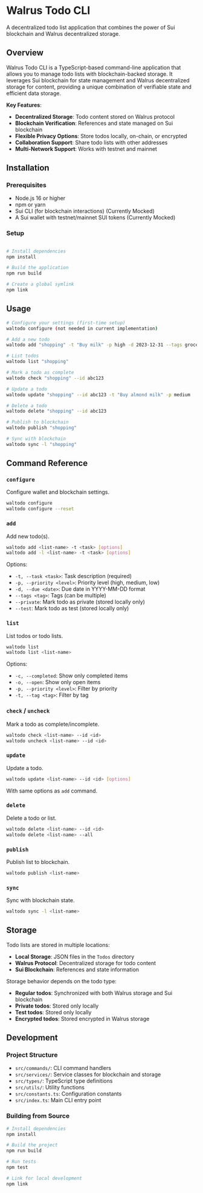 # Walrus Todo CLI

A decentralized todo list application that combines the power of Sui blockchain and Walrus decentralized storage.

## Overview

Walrus Todo CLI is a TypeScript-based command-line application that allows you to manage todo lists with blockchain-backed storage. It leverages Sui blockchain for state management and Walrus decentralized storage for content, providing a unique combination of verifiable state and efficient data storage.

**Key Features**:

- **Decentralized Storage**: Todo content stored on Walrus protocol
- **Blockchain Verification**: References and state managed on Sui blockchain
- **Flexible Privacy Options**: Store todos locally, on-chain, or encrypted
- **Collaboration Support**: Share todo lists with other addresses
- **Multi-Network Support**: Works with testnet and mainnet

## Installation

### Prerequisites

- Node.js 16 or higher
- npm or yarn
- Sui CLI (for blockchain interactions) (Currently Mocked)
- A Sui wallet with testnet/mainnet SUI tokens (Currently Mocked)

### Setup

```bash

# Install dependencies
npm install

# Build the application
npm run build

# Create a global symlink
npm link
```

## Usage

```bash
# Configure your settings (first-time setup)
waltodo configure (not needed in current implementation)

# Add a new todo
waltodo add "shopping" -t "Buy milk" -p high -d 2023-12-31 --tags groceries,important

# List todos
waltodo list "shopping"

# Mark a todo as complete
waltodo check "shopping" --id abc123

# Update a todo
waltodo update "shopping" --id abc123 -t "Buy almond milk" -p medium

# Delete a todo
waltodo delete "shopping" --id abc123

# Publish to blockchain
waltodo publish "shopping"

# Sync with blockchain
waltodo sync -l "shopping"
```

## Command Reference

### `configure`

Configure wallet and blockchain settings.

```bash
waltodo configure
waltodo configure --reset
```

### `add`

Add new todo(s).

```bash
waltodo add <list-name> -t <task> [options]
waltodo add -l <list-name> -t <task> [options]
```

Options:
- `-t, --task <task>`: Task description (required)
- `-p, --priority <level>`: Priority level (high, medium, low)
- `-d, --due <date>`: Due date in YYYY-MM-DD format
- `--tags <tag>`: Tags (can be multiple)
- `--private`: Mark todo as private (stored locally only)
- `--test`: Mark todo as test (stored locally only)

### `list`

List todos or todo lists.

```bash
waltodo list
waltodo list <list-name>
```

Options:
- `-c, --completed`: Show only completed items
- `-o, --open`: Show only open items
- `-p, --priority <level>`: Filter by priority
- `-t, --tag <tag>`: Filter by tag

### `check` / `uncheck`

Mark a todo as complete/incomplete.

```bash
waltodo check <list-name> --id <id>
waltodo uncheck <list-name> --id <id>
```

### `update`

Update a todo.

```bash
waltodo update <list-name> --id <id> [options]
```

With same options as `add` command.

### `delete`

Delete a todo or list.

```bash
waltodo delete <list-name> --id <id>
waltodo delete <list-name> --all
```

### `publish`

Publish list to blockchain.

```bash
waltodo publish <list-name>
```

### `sync`

Sync with blockchain state.

```bash
waltodo sync -l <list-name>
```

## Storage

Todo lists are stored in multiple locations:

- **Local Storage**: JSON files in the `Todos` directory
- **Walrus Protocol**: Decentralized storage for todo content
- **Sui Blockchain**: References and state information

Storage behavior depends on the todo type:
- **Regular todos**: Synchronized with both Walrus storage and Sui blockchain
- **Private todos**: Stored only locally
- **Test todos**: Stored only locally
- **Encrypted todos**: Stored encrypted in Walrus storage

## Development

### Project Structure

- `src/commands/`: CLI command handlers
- `src/services/`: Service classes for blockchain and storage
- `src/types/`: TypeScript type definitions
- `src/utils/`: Utility functions
- `src/constants.ts`: Configuration constants
- `src/index.ts`: Main CLI entry point

### Building from Source

```bash
# Install dependencies
npm install

# Build the project
npm run build

# Run tests
npm test

# Link for local development
npm link
```